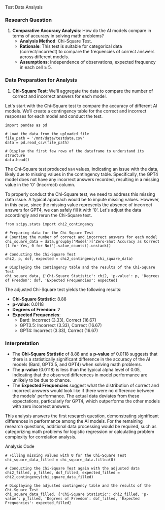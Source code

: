 Test Data Analysis
### Research Question

1. **Comparative Accuracy Analysis**: How do the AI models compare in terms of accuracy in solving math problems?
   - **Analysis Method**: Chi-Square Test.
   - **Rationale**: This test is suitable for categorical data (correct/incorrect) to compare the frequencies of correct answers across different models.
   - **Assumptions**: Independence of observations, expected frequency in each cell ≥ 5.

### Data Preparation for Analysis

1. **Chi-Square Test**: We'll aggregate the data to compare the number of correct and incorrect answers for each model.

Let's start with the Chi-Square test to compare the accuracy of different AI models. We'll create a contingency table for the correct and incorrect responses for each model and conduct the test.
```
import pandas as pd

# Load the data from the uploaded file
file_path = '/mnt/data/testdata.csv'
data = pd.read_csv(file_path)

# Display the first few rows of the dataframe to understand its structure
data.head()
```

The Chi-Square test produced `NaN` values, indicating an issue with the data, likely due to missing values in the contingency table. Specifically, the GPT4 model does not have any incorrect answers recorded, resulting in a missing value in the '0' (Incorrect) column.

To properly conduct the Chi-Square test, we need to address this missing data issue. A typical approach would be to impute missing values. However, in this case, since the missing value represents the absence of incorrect answers for GPT4, we can safely fill it with '0'. Let's adjust the data accordingly and rerun the Chi-Square test.

```
from scipy.stats import chi2_contingency

# Preparing data for the Chi-Square Test
# Counting the number of correct and incorrect answers for each model
chi_square_data = data.groupby('Model')['Zero-Shot Accuracy as Correct (1 for Yes, 0 for No)'].value_counts().unstack()

# Conducting the Chi-Square Test
chi2, p, dof, expected = chi2_contingency(chi_square_data)

# Displaying the contingency table and the results of the Chi-Square Test
chi_square_data, {'Chi-Square Statistic': chi2, 'p-value': p, 'Degrees of Freedom': dof, 'Expected Frequencies': expected}
```

The adjusted Chi-Square test yields the following results:

- **Chi-Square Statistic**: 8.88
- **p-value**: 0.0118
- **Degrees of Freedom**: 2
- **Expected Frequencies**:
  - Bard: Incorrect (3.33), Correct (16.67)
  - GPT3.5: Incorrect (3.33), Correct (16.67)
  - GPT4: Incorrect (3.33), Correct (16.67)

### Interpretation
- The **Chi-Square Statistic** of 8.88 and a **p-value** of 0.0118 suggests that there is a statistically significant difference in the accuracy of the AI models (Bard, GPT3.5, and GPT4) when solving math problems.
- The **p-value** (0.0118) is less than the typical alpha level of 0.05, indicating that the observed differences in model performance are unlikely to be due to chance.
- The **Expected Frequencies** suggest what the distribution of correct and incorrect answers would look like if there were no difference between the models' performance. The actual data deviates from these expectations, particularly for GPT4, which outperforms the other models with zero incorrect answers.

This analysis answers the first research question, demonstrating significant differences in performance among the AI models. For the remaining research questions, additional data processing would be required, such as categorizing math problems for logistic regression or calculating problem complexity for correlation analysis.


Analysis Code
```
# Filling missing values with 0 for the Chi-Square Test
chi_square_data_filled = chi_square_data.fillna(0)

# Conducting the Chi-Square Test again with the adjusted data
chi2_filled, p_filled, dof_filled, expected_filled = chi2_contingency(chi_square_data_filled)

# Displaying the adjusted contingency table and the results of the Chi-Square Test
chi_square_data_filled, {'Chi-Square Statistic': chi2_filled, 'p-value': p_filled, 'Degrees of Freedom': dof_filled, 'Expected Frequencies': expected_filled}
```
